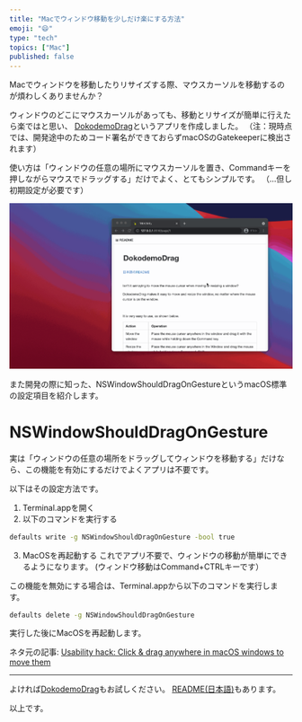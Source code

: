 ```yaml
---
title: "Macでウィンドウ移動を少しだけ楽にする方法"
emoji: "😄"
type: "tech" 
topics: ["Mac"]
published: false
---
```

Macでウィンドウを移動したりリサイズする際、マウスカーソルを移動するのが煩わしくありませんか？

ウィンドウのどこにマウスカーソルがあっても、移動とリサイズが簡単に行えたら楽ではと思い、
[DokodemoDrag](https://github.com/hmuronaka/DokodemoDrag)というアプリを作成しました。
（注：現時点では、開発途中のためコード署名ができておらずmacOSのGatekeeperに検出されます）

使い方は「ウィンドウの任意の場所にマウスカーソルを置き、Commandキーを押しながらマウスでドラッグする」だけでよく、とてもシンプルです。 （...但し初期設定が必要です）

![image01](https://github.com/hmuronaka/DokodemoDrag/blob/images/docs/images/image01.gif)

また開発の際に知った、NSWindowShouldDragOnGestureというmacOS標準の設定項目を紹介します。

# NSWindowShouldDragOnGesture

実は「ウィンドウの任意の場所をドラッグしてウィンドウを移動する」だけなら、この機能を有効にするだけでよくアプリは不要です。

以下はその設定方法です。

1. Terminal.appを開く
2. 以下のコマンドを実行する

```sh
defaults write -g NSWindowShouldDragOnGesture -bool true
```
3. MacOSを再起動する
これでアプリ不要で、ウィンドウの移動が簡単にできるようになります。
(ウィンドウ移動はCommand+CTRLキーです）

この機能を無効にする場合は、Terminal.appから以下のコマンドを実行します。

```sh
defaults delete -g NSWindowShouldDragOnGesture
```

実行した後にMacOSを再起動します。

ネタ元の記事: [Usability hack: Click & drag anywhere in macOS windows to move them](https://www.mackungfu.org/UsabilityhackClickdraganywhereinmacOSwindowstomovethem)

----

よければ[DokodemoDrag](https://github.com/hmuronaka/DokodemoDrag)もお試しください。
[README(日本語)](https://github.com/hmuronaka/DokodemoDrag/blob/main/docs/README_JP.md)もあります。

以上です。
